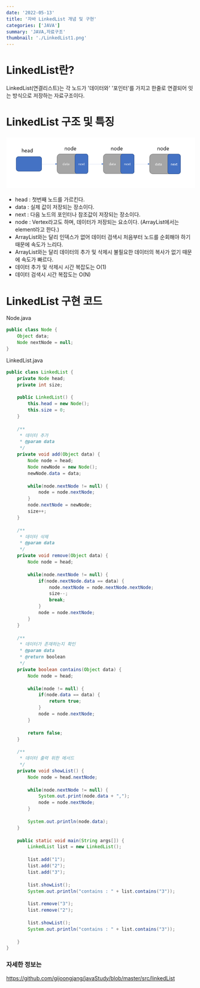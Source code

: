 ```yaml
---
date: '2022-05-13'
title: '자바 LinkedList 개념 및 구현'
categories: ['JAVA']
summary: 'JAVA,자료구조'
thumbnail: './LinkedList1.png'
---
```


# LinkedList란?
LinkedList(연결리스트)는 각 노드가 '데이터와' '포인터'를 가지고 한줄로 연결되어 잇는 방식으로 저장하는 자료구조이다.

# LinkedList 구조 및 특징
### <img src="./LinkedList1.png" />
- head : 첫번째 노드를 가르킨다.
- data : 실제 값이 저장되는 장소이다.
- next : 다음 노드의 포인터나 참조값이 저장되는 장소이다.
- node : Vertex라고도 하며, 데이터가 저장되는 요소이다. (ArrayList에서는 element라고 한다.)
- ArrayList와는 달리 인덱스가 없어 데이터 검색시 처음부터 노드를 순회해야 하기 때문에 속도가 느리다. 
- ArrayList와는 달리 데이터의 추가 및 삭제시 불필요한 데이터의 복사가 없기 때문에 속도가 빠르다.
- 데이터 추가 및 삭제시 시간 복잡도는 O(1)
- 데이터 검색시 시간 복잡도는 O(N)

# LinkedList 구현 코드
Node.java
```java
public class Node {
    Object data;
    Node nextNode = null;
}
```
LinkedList.java
```java
public class LinkedList {
    private Node head;
    private int size;

    public LinkedList() {
        this.head = new Node();
        this.size = 0;
    }

    /**
     * 데이터 추가
     * @param data 
     */
    private void add(Object data) {
        Node node = head;
        Node newNode = new Node();
        newNode.data = data;

        while(node.nextNode != null) {
            node = node.nextNode;
        }
        node.nextNode = newNode;
        size++;
    }

    /**
     * 데이터 삭제
     * @param data 
     */
    private void remove(Object data) {
        Node node = head;

        while(node.nextNode != null) {
            if(node.nextNode.data == data) {
                node.nextNode = node.nextNode.nextNode;
                size--;
                break;
            }
            node = node.nextNode;
        }
    }

    /**
     * 데이터가 존재하는지 확인
     * @param data
     * @return boolean 
     */
    private boolean contains(Object data) {
        Node node = head;

        while(node != null) {
            if(node.data == data) {
                return true;
            }
            node = node.nextNode;
        }

        return false;
    }

    /**
     * 데이터 출력 위한 메서드 
     */
    private void showList() {
        Node node = head.nextNode;

        while(node.nextNode != null) {
            System.out.print(node.data + ",");
            node = node.nextNode;
        }

        System.out.println(node.data);
    }

    public static void main(String args[]) {
        LinkedList list = new LinkedList();

        list.add("1");
        list.add("2");
        list.add("3");

        list.showList();
        System.out.println("contains : " + list.contains("3"));

        list.remove("3");
        list.remove("2");

        list.showList();
        System.out.println("contains : " + list.contains("3"));

    }
}
```

### 자세한 정보는
<https://github.com/gijoongjang/javaStudy/blob/master/src/linkedList>







